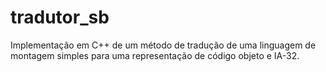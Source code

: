 tradutor_sb
===========

Implementação em C++ de um método de tradução de uma linguagem de montagem simples para uma representação de código objeto e IA-32.
